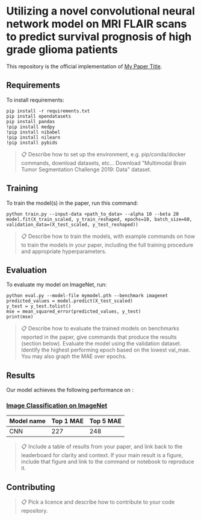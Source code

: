# Utilizing a novel convolutional neural network model on MRI FLAIR scans to predict survival prognosis of high grade glioma patients

This repository is the official implementation of [My Paper Title](https://arxiv.org/abs/2030.12345). 


## Requirements

To install requirements:

```setup
pip install -r requirements.txt
pip install opendatasets
pip install pandas
!pip install medpy
!pip install nibabel
!pip install nilearn
!pip install pybids
```

>📋  Describe how to set up the environment, e.g. pip/conda/docker commands, download datasets, etc...
Download "Multimodal Brain Tumor Segmentation Challenge 2019: Data" dataset.

## Training

To train the model(s) in the paper, run this command:

```train
python train.py --input-data <path_to_data> --alpha 10 --beta 20
model.fit(X_train_scaled, y_train_reshaped, epochs=10, batch_size=60, validation_data=(X_test_scaled, y_test_reshaped))
```

>📋  Describe how to train the models, with example commands on how to train the models in your paper, including the full training procedure and appropriate hyperparameters.


## Evaluation

To evaluate my model on ImageNet, run:

```eval
python eval.py --model-file mymodel.pth --benchmark imagenet
predicted_values = model.predict(X_test_scaled)
y_test = y_test.tolist()
mse = mean_squared_error(predicted_values, y_test)
print(mse)
```

>📋  Describe how to evaluate the trained models on benchmarks reported in the paper, give commands that produce the results (section below).
Evaluate the model using the validation dataset. Identify the highest performing epoch based on the lowest val_mae. You may also graph the MAE over epochs.

## Results

Our model achieves the following performance on :

### [Image Classification on ImageNet](https://paperswithcode.com/sota/image-classification-on-imagenet)

| Model name         | Top 1 MAE  | Top 5 MAE |
| ------------------ |----------- | --------- |
| CNN                |    227     |    248    |

>📋  Include a table of results from your paper, and link back to the leaderboard for clarity and context. If your main result is a figure, include that figure and link to the command or notebook to reproduce it. 


## Contributing

>📋  Pick a licence and describe how to contribute to your code repository. 
